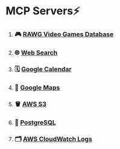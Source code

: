 # MCP Servers⚡️

1. ### 🎮 [RAWG Video Games Database](./src/rawg-db/)
2. ### 🌐 [Web Search](./src/web-search/)
3. ### 🗓️ [Google Calendar](./src/calendar/)
4. ### 📍 [Google Maps](./src/google-maps/)
5. ### 🪣 [AWS S3](./src/aws_s3/)
6. ### 🐘 [PostgreSQL](./src/postgresql/)
7. ### 🗂️ [AWS CloudWatch Logs](./src/aws_cloudwatch)
